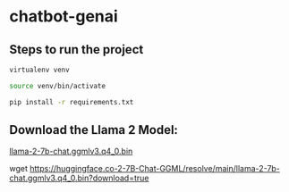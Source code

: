 # chatbot-genai

## Steps to run the project 

```bash
virtualenv venv 
```

```bash
source venv/bin/activate
```

```bash
pip install -r requirements.txt
```

## Download the Llama 2 Model:

[llama-2-7b-chat.ggmlv3.q4_0.bin](https://huggingface.co/TheBloke/Llama-2-7B-Chat-GGML/tree/main)

wget  https://huggingface.co-2-7B-Chat-GGML/resolve/main/llama-2-7b-chat.ggmlv3.q4_0.bin?download=true